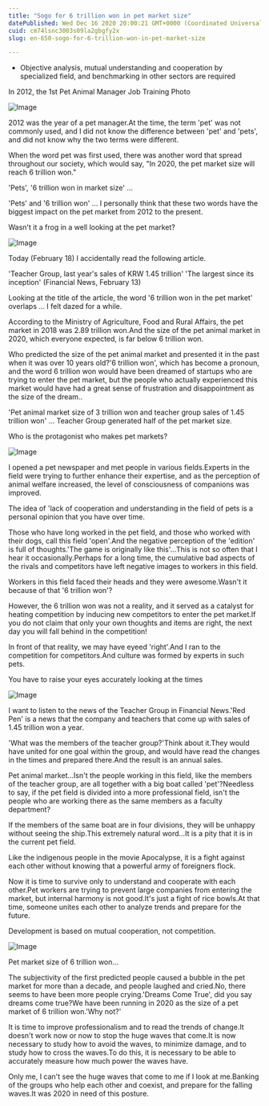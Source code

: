 ```yaml
---
title: "Sogo for 6 trillion won in pet market size"
datePublished: Wed Dec 16 2020 20:00:21 GMT+0000 (Coordinated Universal Time)
cuid: cm74lsnc3003s09la2gbgfy2x
slug: en-650-sogo-for-6-trillion-won-in-pet-market-size

---
```



- Objective analysis, mutual understanding and cooperation by specialized field, and benchmarking in other sectors are required

In 2012, the 1st Pet Animal Manager Job Training Photo

![Image](https://cdn.hashnode.com/res/hashnode/image/upload/v1739527547386/ca7ac132-c1e8-4d7a-9177-27e9dab94c28.jpeg)

2012 was the year of a pet manager.At the time, the term 'pet' was not commonly used, and I did not know the difference between 'pet' and 'pets', and did not know why the two terms were different.

When the word pet was first used, there was another word that spread throughout our society, which would say, "In 2020, the pet market size will reach 6 trillion won."

'Pets', '6 trillion won in market size' ...

'Pets' and '6 trillion won' ... I personally think that these two words have the biggest impact on the pet market from 2012 to the present.

Wasn't it a frog in a well looking at the pet market?

![Image](https://cdn.hashnode.com/res/hashnode/image/upload/v1739527549921/37e9b37f-e8ea-4526-9ca1-0e516eb934e1.png)

Today (February 18) I accidentally read the following article.

'Teacher Group, last year's sales of KRW 1.45 trillion' 'The largest since its inception' (Financial News, February 13)

Looking at the title of the article, the word '6 trillion won in the pet market' overlaps ... I felt dazed for a while.

According to the Ministry of Agriculture, Food and Rural Affairs, the pet market in 2018 was 2.89 trillion won.And the size of the pet animal market in 2020, which everyone expected, is far below 6 trillion won.

Who predicted the size of the pet animal market and presented it in the past when it was over 10 years old?'6 trillion won', which has become a pronoun, and the word 6 trillion won would have been dreamed of startups who are trying to enter the pet market, but the people who actually experienced this market would have had a great sense of frustration and disappointment as the size of the dream..

'Pet animal market size of 3 trillion won and teacher group sales of 1.45 trillion won' ... Teacher Group generated half of the pet market size.

Who is the protagonist who makes pet markets?

![Image](https://cdn.hashnode.com/res/hashnode/image/upload/v1739527552959/e19bb735-8133-4d5e-9a89-cb6a10e73a8a.jpeg)

I opened a pet newspaper and met people in various fields.Experts in the field were trying to further enhance their expertise, and as the perception of animal welfare increased, the level of consciousness of companions was improved.

The idea of ​​'lack of cooperation and understanding in the field of pets is a personal opinion that you have over time.

Those who have long worked in the pet field, and those who worked with their dogs, call this field 'open'.And the negative perception of the 'edition' is full of thoughts.'The game is originally like this'…This is not so often that I hear it occasionally.Perhaps for a long time, the cumulative bad aspects of the rivals and competitors have left negative images to workers in this field.

Workers in this field faced their heads and they were awesome.Wasn't it because of that '6 trillion won'?

However, the 6 trillion won was not a reality, and it served as a catalyst for heating competition by inducing new competitors to enter the pet market.If you do not claim that only your own thoughts and items are right, the next day you will fall behind in the competition!

In front of that reality, we may have eyeed 'right'.And I ran to the competition for competitors.And culture was formed by experts in such pets.

You have to raise your eyes accurately looking at the times

![Image](https://cdn.hashnode.com/res/hashnode/image/upload/v1739527555602/632a93f1-568c-43ac-bb6d-14d894d06384.jpeg)

I want to listen to the news of the Teacher Group in Financial News.'Red Pen' is a news that the company and teachers that come up with sales of 1.45 trillion won a year.

'What was the members of the teacher group?'Think about it.They would have united for one goal within the group, and would have read the changes in the times and prepared there.And the result is an annual sales.

Pet animal market…Isn't the people working in this field, like the members of the teacher group, are all together with a big boat called 'pet'?Needless to say, if the pet field is divided into a more professional field, isn't the people who are working there as the same members as a faculty department?

If the members of the same boat are in four divisions, they will be unhappy without seeing the ship.This extremely natural word…It is a pity that it is in the current pet field.

Like the indigenous people in the movie Apocalypse, it is a fight against each other without knowing that a powerful army of foreigners flock.

Now it is time to survive only to understand and cooperate with each other.Pet workers are trying to prevent large companies from entering the market, but internal harmony is not good.It's just a fight of rice bowls.At that time, someone unites each other to analyze trends and prepare for the future.

Development is based on mutual cooperation, not competition.

![Image](https://cdn.hashnode.com/res/hashnode/image/upload/v1739527557803/e5980672-12b4-4a82-8120-9b85349a44be.png)

Pet market size of 6 trillion won…

The subjectivity of the first predicted people caused a bubble in the pet market for more than a decade, and people laughed and cried.No, there seems to have been more people crying.'Dreams Come True', did you say dreams come true?We have been running in 2020 as the size of a pet market of 6 trillion won.'Why not?'

It is time to improve professionalism and to read the trends of change.It doesn't work now or now to stop the huge waves that come.It is now necessary to study how to avoid the waves, to minimize damage, and to study how to cross the waves.To do this, it is necessary to be able to accurately measure how much power the waves have.

Only me, I can't see the huge waves that come to me if I look at me.Banking of the groups who help each other and coexist, and prepare for the falling waves.It was 2020 in need of this posture.